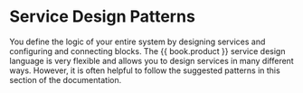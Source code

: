 # Service Design Patterns

You define the logic of your entire system by designing services and configuring and connecting blocks. The {{ book.product }} service design language is very flexible and allows you to design services in many different ways. However, it is often helpful to follow the suggested patterns in this section of the documentation.
